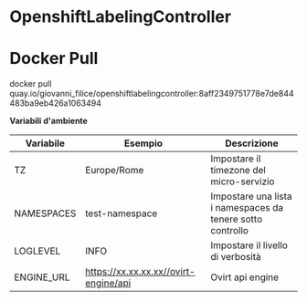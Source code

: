 # OpenshiftLabelingController


# Docker Pull
docker pull quay.io/giovanni_filice/openshiftlabelingcontroller:8aff2349751778e7de844483ba9eb426a1063494



**Variabili d'ambiente**

|Variabile      |Esempio                  |Descrizione                                                                   |
|---------------|-------------------------|------------------------------------------------------------------------------|
|TZ             |Europe/Rome              |Impostare il timezone del micro\-servizio                                     |
|NAMESPACES     |test\-namespace          |Impostare una lista i namespaces da tenere sotto controllo                    |
|LOGLEVEL       |INFO                     |Impostare il livello di verbosità                                             |
|ENGINE_URL     |https://xx.xx.xx.xx//ovirt-engine/api| Ovirt api engine                                                 |
